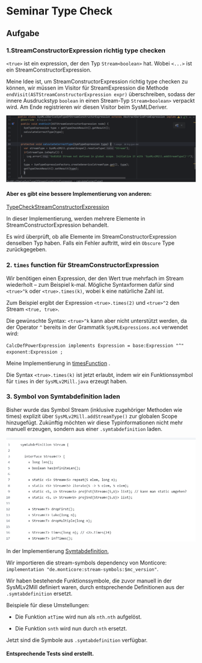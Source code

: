 # Seminar Type Check

## Aufgabe

### 1.StreamConstructorExpression richtig type checken


`<true>` ist ein expression, der den Typ `Stream<boolean>` hat. Wobei `<...>`
ist ein StreamConstructorExpression.

Meine Idee ist, um StreamConstructorExpression richtig type checken zu können, wir müssen im Visitor für StreamExpression die Methode
`endVisit(ASTStreamConstructorExpression expr)` überschreiben, sodass
der innere Ausdruckstyp `boolean` in einen Stream-Typ `Stream<boolean>` verpackt wird.
Am Ende registrieren wir diesen Visitor beim SysMLDeriver.


![StreamConstructorExpression](calculate_streamConstructorExpression.png)

#### Aber es gibt eine bessere Implementierung von anderen:
[TypeCheckStreamConstructorExpression](https://github.com/MontiCore/sysmlv2/commit/e7e85161b3ea1f7f1a15f53c5154d1e38aef4eb3#diff-835f1b721457a93eaffdf87f0e4f6296e9acc8c1e074ab820f9838c531b2a13aR16)

In dieser Implementierung, werden mehrere Elemente in StreamConstructorExpression behandelt.

Es wird überprüft, ob alle Elemente im StreamConstructorExpression denselben Typ haben.
Falls ein Fehler auftritt, wird ein `Obscure` Type zurückgegeben.

### 2. `times` function für StreamConstructorExpression

Wir benötigen einen Expression, der den Wert true mehrfach im Stream wiederholt – zum Beispiel k-mal.
Mögliche Syntaxformen dafür sind `<true>^k` oder `<true>.times(k)`, wobei k eine natürliche Zahl ist.

Zum Beispiel ergibt der Expression `<true>.times(2)` und `<true>^2` den Stream `<true, true>`.

Die gewünschte Syntax: `<true>^k` kann aber nicht unterstützt werden,
da der Operator `^` bereits in der  Grammatik `SysMLExpressions.mc4` verwendet wird:

`CalcDefPowerExpression implements Expression =
base:Expression "^" exponent:Expression ;`

Meine Implementierung in
[timesFunction](https://github.com/MontiCore/sysmlv2/commit/ff62447b2d3008cfbccafbfa000f959548ad3461)
.

Die Syntax `<true>.times(k)` ist jetzt erlaubt, indem wir ein
Funktionssymbol für `times` in der `SysMLv2Mill.java` erzeugt haben.


### 3. Symbol von Symtabdefinition laden

Bisher wurde das Symbol Stream (inklusive zugehöriger Methoden wie times)
explizit über `SysMLv2Mill.addStreamType()` zur globalen Scope hinzugefügt.
Zukünftig möchten wir diese Typinformationen nicht mehr manuell
erzeugen, sondern aus einer `.symtabdefinition` laden.

![Symtabdefinition](symtabdefinition.png)

In der Implementierung
[Symtabdefinition](
https://github.com/MontiCore/sysmlv2/commit/8ddb9d194e62a98797f118d69ff14a6c333a02e3
),

Wir importieren die stream-symbols dependency von Monticore:
`implementation "de.monticore:stream-symbols:$mc_version"`.


Wir haben bestehende Funktionssymbole, die zuvor manuell in der SysMLv2Mill
definiert waren, durch entsprechende Definitionen aus der
`.symtabdefinition` ersetzt.

Beispiele für diese Umstellungen:

- Die Funktion `atTime` wird nun als `nth.nth` aufgelöst.

- Die Funktion `snth` wird nun durch `nth` ersetzt.

Jetzt sind die Symbole aus `.symtabdefinition` verfügbar.

#### Entsprechende Tests sind erstellt.


